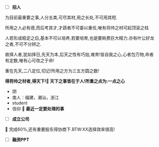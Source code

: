 - [ ] **招人** 

为目前最重要之事,人分五类,可尽其材,用之长处,不可用其短.  

所用之人必有德,而后考其才,才蔬者不可委以重任,唯有将帅之材可起顶梁之柱 

人若形成稳定之后,基本不可以培养,若要培育,也是要耗费巨大精力.亦有叶公好龙之者,不可不分辨之.  

故择人者,犹如择日,先天为本,后天之性有巧拙,难育!皆自我之心,心者包万物,命者有定数,唯有心可改之于命!  

重在先天,二八定位,切记!所用之方为三五方圆之数!   

**得将帅之材者,得天下!:metal: 天下之事皆在于人!所重之点为:一点之心**      
* 阴
* 南人：福建，潮汕，浙江
* student
* 信仰
:rocket: **最近一定要处理的事**  

- [ ] **成立公司** 

:rocket: 完成60%,还有重要股东得协商下.BTW:XX选择效率很高!  

- [ ] **融资PPT** 
